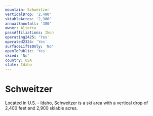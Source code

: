 ```yaml
---
mountain: Schweitzer
verticalDrop: '2,400'
skiableAcres: '2,900'
annualSnowfall: '300'
owner: Alterra
passAffiliations: Ikon
operating2425: 'Yes'
operated2324: 'Yes'
surfaceLiftsOnly: 'No'
openToPublic: 'Yes'
skied: 'No'
country: USA
state: Idaho
---
```


# Schweitzer

Located in U.S. - Idaho, Schweitzer is a ski area with a vertical drop of 2,400 feet and 2,900 skiable acres.
